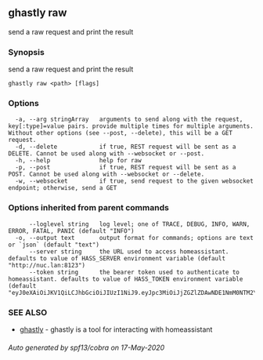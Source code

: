 ## ghastly raw

send a raw request and print the result

### Synopsis

send a raw request and print the result

```
ghastly raw <path> [flags]
```

### Options

```
  -a, --arg stringArray   arguments to send along with the request, key[:type]=value pairs. provide multiple times for multiple arguments. Without other options (see --post, --delete), this will be a GET request.
  -d, --delete            if true, REST request will be sent as a DELETE. Cannot be used along with --websocket or --post.
  -h, --help              help for raw
  -p, --post              if true, REST request will be sent as a POST. Cannot be used along with --websocket or --delete.
  -w, --websocket         if true, send request to the given websocket endpoint; otherwise, send a GET
```

### Options inherited from parent commands

```
      --loglevel string   log level; one of TRACE, DEBUG, INFO, WARN, ERROR, FATAL, PANIC (default "INFO")
  -o, --output text       output format for commands; options are text or `json` (default "text")
      --server string     the URL used to access homeassistant. defaults to value of HASS_SERVER environment variable (default "http://nuc.lan:8123")
      --token string      the bearer token used to authenticate to homeassistant. defaults to value of HASS_TOKEN environment variable (default "eyJ0eXAiOiJKV1QiLCJhbGciOiJIUzI1NiJ9.eyJpc3MiOiJjZGZlZDAwNDE1NmM0NTM2YTI4MDRiMmRiMjUzN2JmMCIsImlhdCI6MTU0OTc2Mzc3MywiZXhwIjoxODY1MTIzNzczfQ.wHtNVzQoEb1hY5m86QaEKOIp5pApyO0HZBJBDjfCJZc")
```

### SEE ALSO

* [ghastly](ghastly.md)	 - ghastly is a tool for interacting with homeassistant

###### Auto generated by spf13/cobra on 17-May-2020
